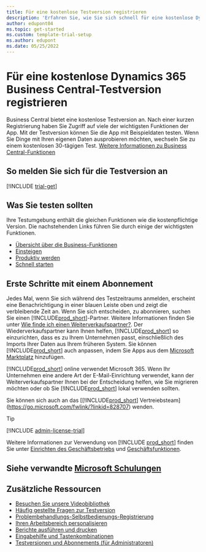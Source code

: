```yaml
---
title: Für eine kostenlose Testversion registrieren
description: 'Erfahren Sie, wie Sie sich schnell für eine kostenlose Dynamics 365 Business Central-Testversion registrieren und diese starten. Erkunden Sie die App mit Strecken und Videos, und finden Sie weitere Lernressourcen.'
author: edupont04
ms.topic: get-started
ms.custom: template-trial-setup
ms.author: edupont
ms.date: 05/25/2022
---
```


# <a name="sign-up-for-a-free-dynamics--business-central-trial" />Für eine kostenlose Dynamics 365 Business Central-Testversion registrieren

Business Central bietet eine kostenlose Testversion an. Nach einer kurzen Registrierung haben Sie Zugriff auf viele der wichtigsten Funktionen der App. Mit der Testversion können Sie die App mit Beispieldaten testen. Wenn Sie Dinge mit Ihren eigenen Daten ausprobieren möchten, wechseln Sie zu einem kostenlosen 30-tägigen Test. [Weitere Informationen zu Business Central-Funktionen](across-business-functionality.md)  

## <a name="to-sign-up-for-the-trial" />So melden Sie sich für die Testversion an

[!INCLUDE [trial-get](includes/trial-get.md)]

## <a name="what-to-try" />Was Sie testen sollten

Ihre Testumgebung enthält die gleichen Funktionen wie die kostenpflichtige Version. Die nachstehenden Links führen Sie durch einige der wichtigsten Funktionen.

- [Übersicht über die Business-Funktionen](across-business-functionality.md)  
- [Einsteigen](ui-get-ready-business.md#get-started)  
- [Produktiv werden](ui-work-product.md)  
- [Schnell starten](quick-start-business-central.md)  

## <a name="get-started-with-a-subscription" />Erste Schritte mit einem Abonnement

Jedes Mal, wenn Sie sich während des Testzeitraums anmelden, erscheint eine Benachrichtigung in einer blauen Leiste oben und zeigt die verbleibende Zeit an. Wenn Sie sich entscheiden, zu abonnieren, suchen Sie einen [!INCLUDE[prod_short](includes/prod_short.md)]-Partner. Weitere Informationen finden Sie unter [Wie finde ich einen Weiterverkaufspartner?](/dynamics365/business-central/across-faq#how-do-i-find-a-reselling-partner). Der Wiederverkaufspartner kann Ihnen helfen, [!INCLUDE[prod_short](includes/prod_short.md)] so einzurichten, dass es zu Ihrem Unternehmen passt, einschließlich des Imports Ihrer Daten aus Ihrem früheren System. Sie können [!INCLUDE[prod_short](includes/prod_short.md)] auch anpassen, indem Sie Apps aus dem [Microsoft Marktplatz](https://go.microsoft.com/fwlink/?linkid=2081646) hinzufügen.  

[!INCLUDE[prod_short](includes/prod_short.md)] online verwendet Microsoft 365. Wenn Ihr Unternehmen eine andere Art der E-Mail-Einrichtung verwendet, kann der Weiterverkaufspartner Ihnen bei der Entscheidung helfen, wie Sie migrieren möchten oder ob Sie [!INCLUDE[prod_short](includes/prod_short.md)] lokal verwenden sollten.  

Sie können sich auch an das [[!INCLUDE[prod_short](includes/prod_short.md)] Vertreiebsteam](https://go.microsoft.com/fwlink/?linkid=828707) wenden.  

> [!TIP]
> [!INCLUDE [admin-license-trial](includes/admin-license-trial.md)]

Weitere Informationen zur Verwendung von [!INCLUDE [prod_short](includes/prod_short.md)] finden Sie unter [Einrichten des Geschäftsbetriebs](ui-get-ready-business.md) und [Geschäftsfunktionen](across-business-functionality.md).  

## <a name="see-related-microsoft-trainingtrainingmodulestrial-dynamics--business-central" />Siehe verwandte [Microsoft Schulungen](/training/modules/trial-dynamics-365-business-central/)

## <a name="additional-resources" />Zusätzliche Ressourcen

- [Besuchen Sie unsere Videobibliothek](across-videos.md)  
- [Häufig gestellte Fragen zur Testversion](trial-faq.md)  
- [Problembehandlungs-Selbstbedienungs-Registrierung](ui-troubleshoot-self-signup.md)  
- [Ihren Arbeitsbereich personalisieren](ui-personalization-user.md)  
- [Berichte ausführen und drucken](ui-work-report.md)  
- [Eingabehilfe und Tastenkombinationen](ui-accessibility.md)  
- [Testversionen und Abonnements (für Administratoren)](/dynamics365/business-central/dev-itpro/administration/trials-subscriptions)  
